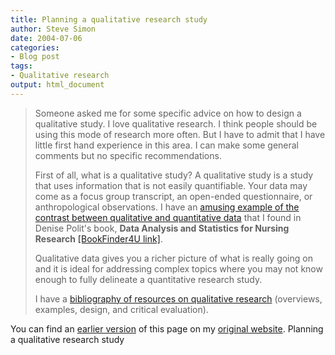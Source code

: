 ```yaml
---
title: Planning a qualitative research study
author: Steve Simon
date: 2004-07-06
categories:
- Blog post
tags:
- Qualitative research
output: html_document
---
```

> Someone asked me for some specific advice on how to design a
> qualitative study. I love qualitative research. I think people should
> be using this mode of research more often. But I have to admit that I
> have little first hand experience in this area. I can make some
> general comments but no specific recommendations.
>
> First of all, what is a qualitative study? A qualitative study is a
> study that uses information that is not easily quantifiable. Your data
> may come as a focus group transcript, an open-ended questionnaire, or
> anthropological observations. I have an [amusing example of the
> contrast between qualitative and quantitative
> data](www.childrensmercy.org/definitions/qual.htm) that I found in
> Denise Polit's book, **Data Analysis and Statistics for Nursing
> Research** [\[BookFinder4U
> link\]](http://www.bookfinder4u.com/detail/0838563295.html).
>
> Qualitative data gives you a richer picture of what is really going on
> and it is ideal for addressing complex topics where you may not know
> enough to fully delineate a quantitative research study.
>
> I have a [bibliography of resources on qualitative
> research](../library/qualitative1.asp) (overviews, examples, design,
> and critical evaluation).

You can find an [earlier version](http://www.pmean.com/04/qualitative.html) of this page on my [original website](http://www.pmean.com/original_site.html). Planning a qualitative research study
